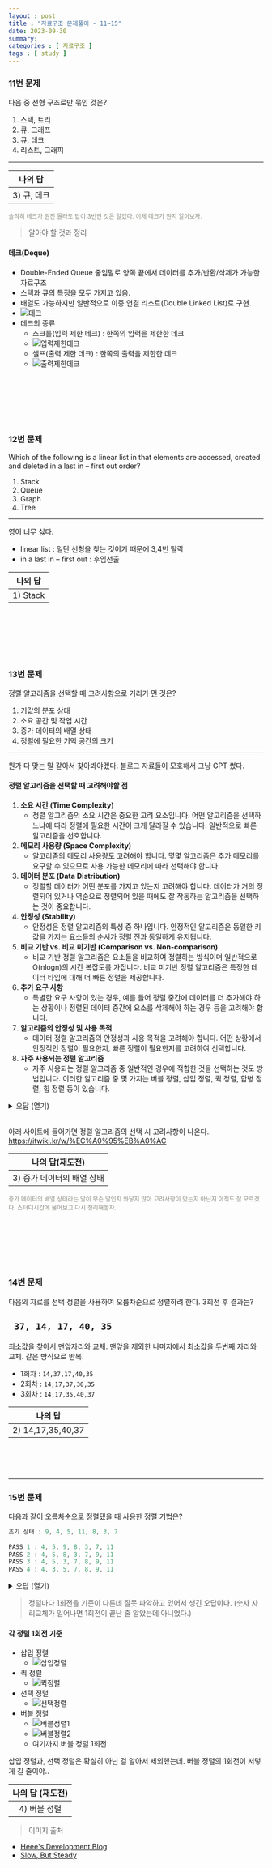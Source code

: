 ```yaml
---
layout : post
title : "자료구조 문제풀이 - 11~15"
date: 2023-09-30
summary:
categories : [ 자료구조 ]
tags : [ study ]
---
```





### 11번 문제

다음 중 선형 구조로만 묶인 것은?
1. 스택, 트리
2. 큐, 그래프
3. 큐, 데크
4. 리스트, 그래피

---


|     나의 답     |
|:------------:|
| 3) 큐, 데크 |

<span style = "color : #8e8b82; font-size: smaller;">
솔직히 데크가 뭔진 몰라도 답이 3번인 것은 알겠다. 이제 데크가 뭔지 알아보자.
</span>


> 알아야 할 것과 정리

#### 데크(Deque)
  * Double-Ended Queue 줄임말로 양쪽 끝에서 데이터를 추가/반환/삭제가 가능한 자료구조
  * 스택과 큐의 특징을 모두 가지고 있음.
  * 배열도 가능하지만 일반적으로 이중 연결 리스트(Double Linked List)로 구현.
  * ![데크](/devl/study/img/003/img.png)
  * 데크의 종류 
    * 스크롤(입력 제한 데크) : 한쪽의 입력을 제한한 데크
    * ![입력제한데크](/devl/study/img/003/img_1.png)
    * 셀프(출력 제한 데크) : 한쪽의 출력을 제한한 데크
    * ![출력제한데크](/devl/study/img/003/img_2.png)
 

<br><br><br>
---
### 12번 문제

Which of the following is a linear list in that elements are accessed, created and deleted in a last in – first out order?
1. Stack
2. Queue
3. Graph
4. Tree

---

영어 너무 싫다.

* linear list : 일단 선형을 찾는 것이기 때문에 3,4번 탈락
* in a last in – first out : 후입선출

|   나의 답   |
|:--------:|
| 1) Stack |


<br><br><br>
---
### 13번 문제
정렬 알고리즘을 선택할 때 고려사항으로 거리가 <u>먼</u> 것은?
1. 키값의 분포 상태
2. 소요 공간 및 작업 시간
3. 증가 데이터의 배열 상태
4. 정렬에 필요한 기억 공간의 크기

---


뭔가 다 맞는 말 같아서 찾아봐야겠다. 블로그 자료들이 모호해서 그냥 GPT 썼다.

#### 정렬 알고리즘을 선택할 때 고려해야할 점 
1. **소요 시간 (Time Complexity)**
    * 정렬 알고리즘의 소요 시간은 중요한 고려 요소입니다. 어떤 알고리즘을 선택하느냐에 따라 정렬에 필요한 시간이 크게 달라질 수 있습니다. 일반적으로 빠른 알고리즘을 선호합니다.
2. **메모리 사용량 (Space Complexity)**
    * 알고리즘의 메모리 사용량도 고려해야 합니다. 몇몇 알고리즘은 추가 메모리를 요구할 수 있으므로 사용 가능한 메모리에 따라 선택해야 합니다.
3. **데이터 분포 (Data Distribution)**
    * 정렬할 데이터가 어떤 분포를 가지고 있는지 고려해야 합니다. 데이터가 거의 정렬되어 있거나 역순으로 정렬되어 있을 때에도 잘 작동하는 알고리즘을 선택하는 것이 중요합니다.
4. **안정성 (Stability)**
    * 안정성은 정렬 알고리즘의 특성 중 하나입니다. 안정적인 알고리즘은 동일한 키 값을 가지는 요소들의 순서가 정렬 전과 동일하게 유지됩니다.
5. **비교 기반 vs. 비교 미기반 (Comparison vs. Non-comparison)**
    * 비교 기반 정렬 알고리즘은 요소들을 비교하여 정렬하는 방식이며 일반적으로 O(nlogn)의 시간 복잡도를 가집니다. 비교 미기반 정렬 알고리즘은 특정한 데이터 타입에 대해 더 빠른 정렬을 제공합니다.
6. **추가 요구 사항**
    * 특별한 요구 사항이 있는 경우, 예를 들어 정렬 중간에 데이터를 더 추가해야 하는 상황이나 정렬된 데이터 중간에 요소를 삭제해야 하는 경우 등을 고려해야 합니다.
7. **알고리즘의 안정성 및 사용 목적**
    * 데이터 정렬 알고리즘의 안정성과 사용 목적을 고려해야 합니다. 어떤 상황에서 안정적인 정렬이 필요한지, 빠른 정렬이 필요한지를 고려하여 선택합니다.
8. **자주 사용되는 정렬 알고리즘**
    * 자주 사용되는 정렬 알고리즘 중 일반적인 경우에 적합한 것을 선택하는 것도 방법입니다. 이러한 알고리즘 중 몇 가지는 버블 정렬, 삽입 정렬, 퀵 정렬, 합병 정렬, 힙 정렬 등이 있습니다.


<details>
<summary>오답 (열기)</summary>
<div markdown="1">

---

|    나의 오답     |
|:------------:|
| 1) 키값의 분포 상태 |

<span style = "color : #8e8b82; font-size: smaller;">
답은 과연 1번일 것인가?
</span>

결국 틀렸다.

---
</div>
</details>

<br>

아래 사이트에 들어가면 정렬 알고리즘의 선택 시 고려사항이 나온다..
 <https://itwiki.kr/w/%EC%A0%95%EB%A0%AC>


|    나의 답(재도전)     |
|:----------------:|
| 3) 증가 데이터의 배열 상태 |

<span style = "color : #8e8b82; font-size: smaller;">
증가 데이터의 배열 상태라는 말이 무슨 말인지 와닿지 않아 고려사항이 맞는지 아닌지 아직도 잘 모르겠다. 스터디시간에 물어보고 다시 정리해놓자.
</span>



<br><br><br>
---
### 14번 문제
다음의 자료를 선택 정렬을 사용하여 오름차순으로 정렬하려 한다. 3회전 후 결과는?

 ` 37, 14, 17, 40, 35`
---

최소값을 찾아서 맨앞자리와 교체. 맨앞을 제외한 나머지에서 최소값을 두번째 자리와 교체. 같은 방식으로 반복.

* 1회차 : `14,37,17,40,35` 
* 2회차 : `14,17,37,30,35` 
* 3회차 : `14,17,35,40,37`



|       나의 답        |
|:-----------------:|
| 2) 14,17,35,40,37 |


<br><br><br>

---
### 15번 문제
다음과 같이 오름차순으로 정렬됐을 때 사용한 정렬 기법은?

```java
초기 상태 : 9, 4, 5, 11, 8, 3, 7
  
PASS 1 : 4, 5, 9, 8, 3, 7, 11
PASS 2 : 4, 5, 8, 3, 7, 9, 11
PASS 3 : 4, 5, 3, 7, 8, 9, 11
PASS 4 : 4, 3, 5, 7, 8, 9, 11
```

<details>
<summary>오답 (열기)</summary>
<div markdown="1">      

---

| 나의 오답  |
|:------:|
| 3) 퀵정렬 |

---

</div>
</details>

>  정렬마다 1회전을 기준이 다른데 잘못 파악하고 있어서 생긴 오답이다. 
> (숫자 자리교체가 일어나면 1회전이 끝난 줄 알았는데 아니었다.)

#### 각 정렬 1회전 기준
* 삽입 정렬
  * ![삽입정렬](/devl/study/img/003/img_7.png)
* 퀵 정렬
  * ![퀵정렬](/devl/study/img/003/img_10.png)
* 선택 정렬
  * ![선택정렬](/devl/study/img/003/img_11.png)
* 버블 정렬
  * ![버블정렬1](/devl/study/img/003/img_12.png)
  * ![버블정렬2](/devl/study/img/003/img_8.png)
  * 여기까지 버블 정렬 1회전

삽입 정렬과, 선택 정렬은 확실히 아닌 걸 알아서 제외했는데.
버블 정렬의 1회전이 저렇게 길 줄이야..

| 나의 답 (재도전) |
|:----------:|
|  4) 버블 정렬  |


> 이미지 출처 

 * [Heee's Development Blog](https://gmlwjd9405.github.io/)
 * [Slow, But Steady](https://sylagape1231.tistory.com/17)
